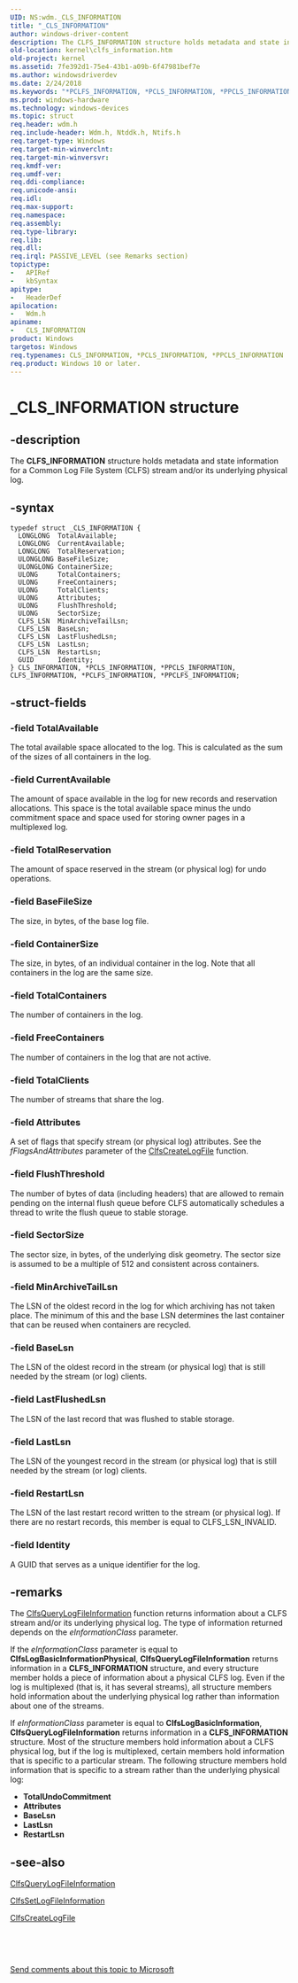 ```yaml
---
UID: NS:wdm._CLS_INFORMATION
title: "_CLS_INFORMATION"
author: windows-driver-content
description: The CLFS_INFORMATION structure holds metadata and state information for a Common Log File System (CLFS) stream and/or its underlying physical log.
old-location: kernel\clfs_information.htm
old-project: kernel
ms.assetid: 7fe392d1-75e4-43b1-a09b-6f47981bef7e
ms.author: windowsdriverdev
ms.date: 2/24/2018
ms.keywords: "*PCLFS_INFORMATION, *PCLS_INFORMATION, *PPCLS_INFORMATION, CLFS_INFORMATION, CLFS_INFORMATION structure [Kernel-Mode Driver Architecture], CLS_INFORMATION, CLS_INFORMATION structure [Kernel-Mode Driver Architecture], PCLFS_INFORMATION, PCLFS_INFORMATION structure pointer [Kernel-Mode Driver Architecture], PCLS_INFORMATION, PCLS_INFORMATION structure pointer [Kernel-Mode Driver Architecture], PPCLFS_INFORMATION, PPCLFS_INFORMATION structure pointer [Kernel-Mode Driver Architecture], PPCLS_INFORMATION, PPCLS_INFORMATION structure pointer [Kernel-Mode Driver Architecture], _CLS_INFORMATION, kernel.clfs_information, kstruct_a_6935868e-7d3d-458e-a556-0c92ed99bdbf.xml, wdm/CLFS_INFORMATION, wdm/CLS_INFORMATION, wdm/PCLFS_INFORMATION, wdm/PCLS_INFORMATION, wdm/PPCLFS_INFORMATION, wdm/PPCLS_INFORMATION"
ms.prod: windows-hardware
ms.technology: windows-devices
ms.topic: struct
req.header: wdm.h
req.include-header: Wdm.h, Ntddk.h, Ntifs.h
req.target-type: Windows
req.target-min-winverclnt: 
req.target-min-winversvr: 
req.kmdf-ver: 
req.umdf-ver: 
req.ddi-compliance: 
req.unicode-ansi: 
req.idl: 
req.max-support: 
req.namespace: 
req.assembly: 
req.type-library: 
req.lib: 
req.dll: 
req.irql: PASSIVE_LEVEL (see Remarks section)
topictype:
-	APIRef
-	kbSyntax
apitype:
-	HeaderDef
apilocation:
-	Wdm.h
apiname:
-	CLS_INFORMATION
product: Windows
targetos: Windows
req.typenames: CLS_INFORMATION, *PCLS_INFORMATION, *PPCLS_INFORMATION
req.product: Windows 10 or later.
---
```


# _CLS_INFORMATION structure


## -description


The <b>CLFS_INFORMATION</b> structure holds metadata and state information for a Common Log File System (CLFS) stream and/or its underlying physical log.


## -syntax


````
typedef struct _CLS_INFORMATION {
  LONGLONG  TotalAvailable;
  LONGLONG  CurrentAvailable;
  LONGLONG  TotalReservation;
  ULONGLONG BaseFileSize;
  ULONGLONG ContainerSize;
  ULONG     TotalContainers;
  ULONG     FreeContainers;
  ULONG     TotalClients;
  ULONG     Attributes;
  ULONG     FlushThreshold;
  ULONG     SectorSize;
  CLFS_LSN  MinArchiveTailLsn;
  CLFS_LSN  BaseLsn;
  CLFS_LSN  LastFlushedLsn;
  CLFS_LSN  LastLsn;
  CLFS_LSN  RestartLsn;
  GUID      Identity;
} CLS_INFORMATION, *PCLS_INFORMATION, *PPCLS_INFORMATION, CLFS_INFORMATION, *PCLFS_INFORMATION, *PPCLFS_INFORMATION;
````


## -struct-fields




### -field TotalAvailable

The total available space allocated to the log. This is calculated as the sum of the sizes of all containers in the log. 


### -field CurrentAvailable

The amount of space available in the log for new records and reservation allocations. This space is the total available space minus the undo commitment space and space used for storing owner pages in a multiplexed log.


### -field TotalReservation

The amount of space reserved in the stream (or physical log) for undo operations.


### -field BaseFileSize

The size, in bytes, of the base log file.


### -field ContainerSize

The size, in bytes, of an individual container in the log. Note that all containers in the log are the same size.


### -field TotalContainers

The number of containers in the log.


### -field FreeContainers

The number of containers in the log that are not active. 


### -field TotalClients

The number of streams that share the log. 


### -field Attributes

A set of flags that specify stream (or physical log) attributes. See the <i>fFlagsAndAttributes</i> parameter of the <a href="..\wdm\nf-wdm-clfscreatelogfile.md">ClfsCreateLogFile</a> function.


### -field FlushThreshold

The number of bytes of data (including headers) that are allowed to remain pending on the internal flush queue before CLFS automatically schedules a thread to write the flush queue to stable storage. 


### -field SectorSize

The sector size, in bytes, of the underlying disk geometry. The sector size is assumed to be a multiple of 512 and consistent across containers.


### -field MinArchiveTailLsn

The LSN of the oldest record in the log for which archiving has not taken place. The minimum of this and the base LSN determines the last container that can be reused when containers are recycled.


### -field BaseLsn

The LSN of the oldest record in the stream (or physical log) that is still needed by the stream (or log) clients.


### -field LastFlushedLsn

The LSN of the last record that was flushed to stable storage.


### -field LastLsn

The LSN of the youngest record in the stream (or physical log) that is still needed by the stream (or log) clients. 


### -field RestartLsn

The LSN of the last restart record written to the stream (or physical log). If there are no restart records, this member is equal to CLFS_LSN_INVALID.


### -field Identity

A GUID that serves as a unique identifier for the log.


## -remarks



The <a href="..\wdm\nf-wdm-clfsquerylogfileinformation.md">ClfsQueryLogFileInformation</a> function returns information about a CLFS stream and/or its underlying physical log. The type of information returned depends on the <i>eInformationClass</i> parameter. 

If the <i>eInformationClass</i> parameter is equal to <b>ClfsLogBasicInformationPhysical</b>, <b>ClfsQueryLogFileInformation</b> returns information in a <b>CLFS_INFORMATION</b> structure, and every structure member holds a piece of information about a physical CLFS log. Even if the log is multiplexed (that is, it has several streams), all structure members hold information about the underlying physical log rather than information about one of the streams.

If <i>eInformationClass</i> parameter is equal to <b>ClfsLogBasicInformation</b>, <b>ClfsQueryLogFileInformation</b> returns information in a <b>CLFS_INFORMATION</b> structure. Most of the structure members hold information about a CLFS physical log, but if the log is multiplexed, certain members hold information that is specific to a particular stream. The following structure members hold information that is specific to a stream rather than the underlying physical log:

<ul>
<li>
<b>TotalUndoCommitment</b>

</li>
<li>
<b>Attributes</b>

</li>
<li>
<b>BaseLsn</b>

</li>
<li>
<b>LastLsn</b>

</li>
<li>
<b>RestartLsn</b>

</li>
</ul>



## -see-also

<a href="..\wdm\nf-wdm-clfsquerylogfileinformation.md">ClfsQueryLogFileInformation</a>



<a href="..\wdm\nf-wdm-clfssetlogfileinformation.md">ClfsSetLogFileInformation</a>



<a href="..\wdm\nf-wdm-clfscreatelogfile.md">ClfsCreateLogFile</a>



 

 

<a href="mailto:wsddocfb@microsoft.com?subject=Documentation%20feedback [kernel\kernel]:%20CLS_INFORMATION structure%20 RELEASE:%20(2/24/2018)&amp;body=%0A%0APRIVACY STATEMENT%0A%0AWe use your feedback to improve the documentation. We don't use your email address for any other purpose, and we'll remove your email address from our system after the issue that you're reporting is fixed. While we're working to fix this issue, we might send you an email message to ask for more info. Later, we might also send you an email message to let you know that we've addressed your feedback.%0A%0AFor more info about Microsoft's privacy policy, see http://privacy.microsoft.com/en-us/default.aspx." title="Send comments about this topic to Microsoft">Send comments about this topic to Microsoft</a>

